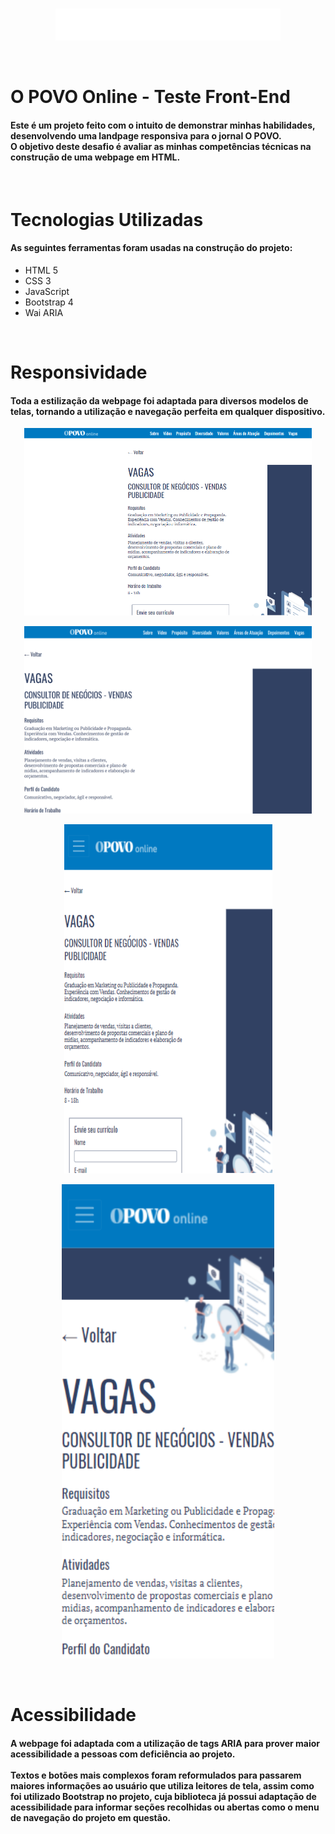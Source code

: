 <br>
<p align=center>
 <img src="https://github.com/Isaac0liveira/opovo-teste-frontend/blob/master/assets/o-povo-online.png" style="background-color:black">
 </p>
<br>
<h1> O POVO Online - Teste Front-End </h1>
<h4> Este é um projeto feito com o intuito de demonstrar minhas habilidades, desenvolvendo uma landpage responsiva para o jornal O POVO. <br>
     O objetivo deste desafio é avaliar as minhas competências técnicas na construção de uma webpage em HTML. </h4>
<br> 
<h1> Tecnologias Utilizadas </h1>
<h4> As seguintes ferramentas foram usadas na construção do projeto: </h4>
<ul>
     <li> HTML 5 </li>
     <li> CSS 3 </li>
     <li> JavaScript </li>
     <li> Bootstrap 4 </li>
     <li> Wai ARIA </li>
</ul>
<br>
<h1> Responsividade </h1>
<h4> Toda a estilização da webpage foi adaptada para diversos modelos de telas, tornando a utilização e navegação perfeita em qualquer dispositivo. </h4>
<p align=center>
 <img src="https://github.com/Isaac0liveira/opovo-teste-frontend/blob/master/assets/responsive-1.png" width="460" height="300">
 </p>
 <p align=center>
 <img src="https://github.com/Isaac0liveira/opovo-teste-frontend/blob/master/assets/responsive-2.png" width="460" height="300">
 </p>
 <p align=center>
 <img src="https://github.com/Isaac0liveira/opovo-teste-frontend/blob/master/assets/responsive-3.png" width="333" height="559">
 </p>
 <p align=center>
 <img src="https://github.com/Isaac0liveira/opovo-teste-frontend/blob/master/assets/responsive-4.png" width="340" height="759">
 </p>
 <br>
 <h1> Acessibilidade </h1>
 <h4> A webpage foi adaptada com a utilização de tags ARIA para prover maior acessibilidade a pessoas com deficiência ao projeto. <br> <br>
      Textos e botões mais complexos foram reformulados para passarem maiores informações ao usuário que utiliza leitores de tela, assim como foi utilizado Bootstrap no projeto,  cuja biblioteca já possui adaptação de acessibilidade para informar seções recolhidas ou abertas como o menu de navegação do projeto em questão. </h4>
